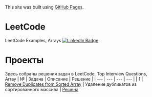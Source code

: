 This site was built using [GitHub Pages](https://pages.github.com/).
# LeetCode
LeetCode Examples, Arrays
<a href="https://leetcode.com/problems/remove-duplicates-from-sorted-array/submissions/962493886/">
    <img src="https://media.giphy.com/media/ZD90vpv37ZCPwOG8he/giphy.gif" alt="LinkedIn Badge"/>
  </a>

# Проекты
Здесь собраны решения задач в LeetCode, Top Interview Questions, Array
| № | Задача | Описание | Решение |
| --- | --- | --- | --- |
| 1 | [Remove Duplicates from Sorted Array](https://leetcode.com/explore/featured/card/top-interview-questions-easy/92/array/727/) | Удаление дубликатов из  сортированного массива | [Решена](https://leetcode.com/problems/remove-duplicates-from-sorted-array/submissions/962493886/)    

